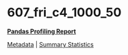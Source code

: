 # 607_fri_c4_1000_50

[**Pandas Profiling Report**](../docs_sources/profile/607_fri_c4_1000_50.html)

[Metadata](metadata.yaml) | [Summary Statistics](summary_stats.csv)

